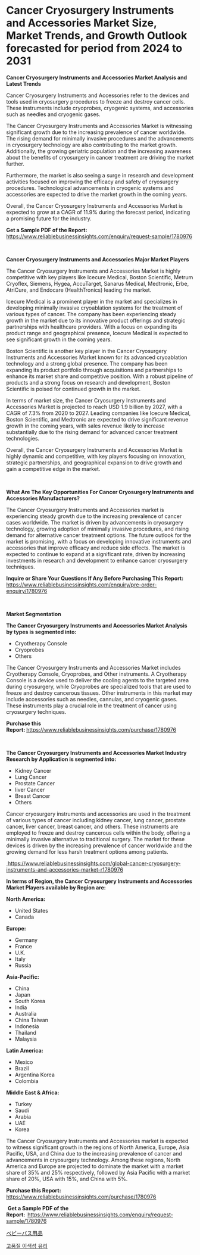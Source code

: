<p><h1>Cancer Cryosurgery Instruments and Accessories Market Size, Market Trends, and Growth Outlook forecasted for period from 2024 to 2031</h1></p><p><strong>Cancer Cryosurgery Instruments and Accessories Market Analysis and Latest Trends</strong></p>
<p><p>Cancer Cryosurgery Instruments and Accessories refer to the devices and tools used in cryosurgery procedures to freeze and destroy cancer cells. These instruments include cryoprobes, cryogenic systems, and accessories such as needles and cryogenic gases.</p><p>The Cancer Cryosurgery Instruments and Accessories Market is witnessing significant growth due to the increasing prevalence of cancer worldwide. The rising demand for minimally invasive procedures and the advancements in cryosurgery technology are also contributing to the market growth. Additionally, the growing geriatric population and the increasing awareness about the benefits of cryosurgery in cancer treatment are driving the market further.</p><p>Furthermore, the market is also seeing a surge in research and development activities focused on improving the efficacy and safety of cryosurgery procedures. Technological advancements in cryogenic systems and accessories are expected to drive the market growth in the coming years.</p><p>Overall, the Cancer Cryosurgery Instruments and Accessories Market is expected to grow at a CAGR of 11.9% during the forecast period, indicating a promising future for the industry.</p></p>
<p><strong>Get a Sample PDF of the Report:&nbsp;</strong> <a href="https://www.reliablebusinessinsights.com/enquiry/request-sample/1780976">https://www.reliablebusinessinsights.com/enquiry/request-sample/1780976</a></p>
<p>&nbsp;</p>
<p><strong>Cancer Cryosurgery Instruments and Accessories Major Market Players</strong></p>
<p><p>The Cancer Cryosurgery Instruments and Accessories Market is highly competitive with key players like Icecure Medical, Boston Scientific, Metrum Cryoflex, Siemens, Hygea, AccuTarget, Sanarus Medical, Medtronic, Erbe, AtriCure, and Endocare (HealthTronics) leading the market. </p><p>Icecure Medical is a prominent player in the market and specializes in developing minimally invasive cryoablation systems for the treatment of various types of cancer. The company has been experiencing steady growth in the market due to its innovative product offerings and strategic partnerships with healthcare providers. With a focus on expanding its product range and geographical presence, Icecure Medical is expected to see significant growth in the coming years.</p><p>Boston Scientific is another key player in the Cancer Cryosurgery Instruments and Accessories Market known for its advanced cryoablation technology and a strong global presence. The company has been expanding its product portfolio through acquisitions and partnerships to enhance its market share and competitive position. With a robust pipeline of products and a strong focus on research and development, Boston Scientific is poised for continued growth in the market.</p><p>In terms of market size, the Cancer Cryosurgery Instruments and Accessories Market is projected to reach USD 1.9 billion by 2027, with a CAGR of 7.3% from 2020 to 2027. Leading companies like Icecure Medical, Boston Scientific, and Medtronic are expected to drive significant revenue growth in the coming years, with sales revenue likely to increase substantially due to the rising demand for advanced cancer treatment technologies.</p><p>Overall, the Cancer Cryosurgery Instruments and Accessories Market is highly dynamic and competitive, with key players focusing on innovation, strategic partnerships, and geographical expansion to drive growth and gain a competitive edge in the market.</p></p>
<p>&nbsp;</p>
<p><strong>What Are The Key Opportunities For Cancer Cryosurgery Instruments and Accessories Manufacturers?</strong></p>
<p><p>The Cancer Cryosurgery Instruments and Accessories market is experiencing steady growth due to the increasing prevalence of cancer cases worldwide. The market is driven by advancements in cryosurgery technology, growing adoption of minimally invasive procedures, and rising demand for alternative cancer treatment options. The future outlook for the market is promising, with a focus on developing innovative instruments and accessories that improve efficacy and reduce side effects. The market is expected to continue to expand at a significant rate, driven by increasing investments in research and development to enhance cancer cryosurgery techniques.</p></p>
<p><strong>Inquire or Share Your Questions If Any Before Purchasing This Report:</strong> <a href="https://www.reliablebusinessinsights.com/enquiry/pre-order-enquiry/1780976">https://www.reliablebusinessinsights.com/enquiry/pre-order-enquiry/1780976</a></p>
<p>&nbsp;</p>
<p><strong>Market Segmentation</strong></p>
<p><strong>The Cancer Cryosurgery Instruments and Accessories Market Analysis by types is segmented into:</strong></p>
<p><ul><li>Cryotherapy Console</li><li>Cryoprobes</li><li>Others</li></ul></p>
<p><p>The Cancer Cryosurgery Instruments and Accessories Market includes Cryotherapy Console, Cryoprobes, and Other instruments. A Cryotherapy Console is a device used to deliver the cooling agents to the targeted area during cryosurgery, while Cryoprobes are specialized tools that are used to freeze and destroy cancerous tissues. Other instruments in this market may include accessories such as needles, cannulas, and cryogenic gases. These instruments play a crucial role in the treatment of cancer using cryosurgery techniques.</p></p>
<p><strong>Purchase this Report:&nbsp;</strong><a href="https://www.reliablebusinessinsights.com/purchase/1780976">https://www.reliablebusinessinsights.com/purchase/1780976</a></p>
<p>&nbsp;</p>
<p><strong>The Cancer Cryosurgery Instruments and Accessories Market Industry Research by Application is segmented into:</strong></p>
<p><ul><li>Kidney Cancer</li><li>Lung Cancer</li><li>Prostate Cancer</li><li>liver Cancer</li><li>Breast Cancer</li><li>Others</li></ul></p>
<p><p>Cancer cryosurgery instruments and accessories are used in the treatment of various types of cancer including kidney cancer, lung cancer, prostate cancer, liver cancer, breast cancer, and others. These instruments are employed to freeze and destroy cancerous cells within the body, offering a minimally invasive alternative to traditional surgery. The market for these devices is driven by the increasing prevalence of cancer worldwide and the growing demand for less harsh treatment options among patients.</p></p>
<p><a href="https://www.reliablebusinessinsights.com/global-cancer-cryosurgery-instruments-and-accessories-market-r1780976">&nbsp;https://www.reliablebusinessinsights.com/global-cancer-cryosurgery-instruments-and-accessories-market-r1780976</a></p>
<p><strong>In terms of Region, the Cancer Cryosurgery Instruments and Accessories Market Players available by Region are:</strong></p>
<p>
    <p> <strong> North America: </strong>
        <ul>
            <li>United States</li>
            <li>Canada</li>
        </ul>
        </p> 
    <p> <strong> Europe: </strong>
        <ul>
            <li>Germany</li>
            <li>France</li>
            <li>U.K.</li>
            <li>Italy</li>
            <li>Russia</li>
        </ul>
        </p> 
    <p> <strong> Asia-Pacific: </strong>
        <ul>
            <li>China</li>
            <li>Japan</li>
            <li>South Korea</li>
            <li>India</li>
            <li>Australia</li>
            <li>China Taiwan</li>
            <li>Indonesia</li>
            <li>Thailand</li>
            <li>Malaysia</li>
        </ul>
        </p> 
    <p> <strong> Latin America: </strong>
        <ul>
            <li>Mexico</li>
            <li>Brazil</li>
            <li>Argentina Korea</li>
            <li>Colombia</li>
        </ul>
        </p> 
    <p> <strong> Middle East & Africa: </strong>
        <ul>
            <li>Turkey</li>
            <li>Saudi</li>
            <li>Arabia</li>
            <li>UAE</li>
            <li>Korea</li>
        </ul>
    </p>
    </p>
<p><p>The Cancer Cryosurgery Instruments and Accessories market is expected to witness significant growth in the regions of North America, Europe, Asia Pacific, USA, and China due to the increasing prevalence of cancer and advancements in cryosurgery technology. Among these regions, North America and Europe are projected to dominate the market with a market share of 35% and 25% respectively, followed by Asia Pacific with a market share of 20%, USA with 15%, and China with 5%.</p></p>
<p><strong>Purchase this Report: </strong><a href="https://www.reliablebusinessinsights.com/purchase/1780976">https://www.reliablebusinessinsights.com/purchase/1780976</a></p>
<p>&nbsp;<strong>Get a Sample PDF of the Report:&nbsp;&nbsp;</strong><a href="https://www.reliablebusinessinsights.com/enquiry/request-sample/1780976">https://www.reliablebusinessinsights.com/enquiry/request-sample/1780976</a></p>
<p><strong></strong></p>
<p><p><a href="https://github.com/WhitneyMurphy1982/Market-Research-Report-List-1/blob/main/4378955104734.md">ベビーバス用品</a></p><p><a href="https://github.com/tukangkrupk/Market-Research-Report-List-1/blob/main/156718498237.md">고품질 이색성 유리</a></p></p>